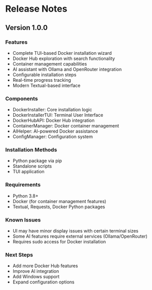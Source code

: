 # Release Notes

## Version 1.0.0

### Features
- Complete TUI-based Docker installation wizard
- Docker Hub exploration with search functionality
- Container management capabilities
- AI assistant with Ollama and OpenRouter integration
- Configurable installation steps
- Real-time progress tracking
- Modern Textual-based interface

### Components
- DockerInstaller: Core installation logic
- DockerInstallerTUI: Terminal User Interface
- DockerHubAPI: Docker Hub integration
- ContainerManager: Docker container management
- AIHelper: AI-powered Docker assistance
- ConfigManager: Configuration system

### Installation Methods
- Python package via pip
- Standalone scripts
- TUI application

### Requirements
- Python 3.8+
- Docker (for container management features)
- Textual, Requests, Docker Python packages

### Known Issues
- UI may have minor display issues with certain terminal sizes
- Some AI features require external services (Ollama/OpenRouter)
- Requires sudo access for Docker installation

### Next Steps
- Add more Docker Hub features
- Improve AI integration
- Add Windows support
- Expand configuration options